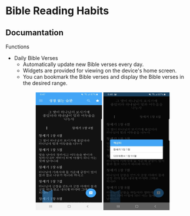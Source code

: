 Bible Reading Habits
=
Documantation
-

Functions
* Daily Bible Verses
  + Automatically update new Bible verses every day.
  + Widgets are provided for viewing on the device's home screen.
  + You can bookmark the Bible verses and display the Bible verses in the desired range.
  <br/>
  <center><img src="https://github.com/peter4549/2020-12-21-daily-bible-verse/blob/master/bible_reading_habits_images/main.jpg" width="180" height="320"> <img src="https://github.com/peter4549/2020-12-21-daily-bible-verse/blob/master/bible_reading_habits_images/bookmarks.jpg" width="180" height="320"></center>
